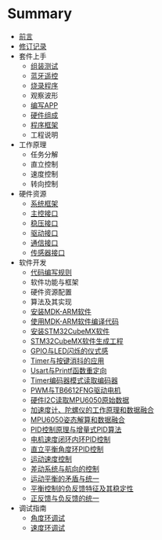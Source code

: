# Summary

* [前言](README.md)
* [修订记录](A13.md)
* 套件上手
    * [组装测试](A09.md)
    * [蓝牙遥控](A15.md)
    * [烧录程序](A06.md)
    * 观察波形
    * [编写APP](A18-bluetooth-app-diy.md)
    * [硬件组成](B04.md)
    * [程序框架](A19.md)
    * 工程说明
* 工作原理
    * 任务分解
    * 直立控制
    * 速度控制
    * 转向控制
* 硬件资源
    * [系统框架](B22.md)
    * [主控接口](B06.md)
    * [稳压接口](B09.md)
    * [驱动接口](B12.md)
    * [通信接口](A20.md)
    * [传感器接口](B23.md)
* 软件开发
    * [代码编写规则](F03.md)
    * 软件功能与框架
    * 硬件资源配置
    * 算法及其实现
    * [安装MDK-ARM软件](A07.md)
    * [使用MDK-ARM软件编译代码](A02.md)
    * [安装STM32CubeMX软件](A08.md)
    * [STM32CubeMX软件生成工程](A21.md)
    * [GPIO与LED闪烁的仪式感](A11.md)
    * [Timer与按键消抖的应用](A22.md)
    * [Usart与Printf函数重定向](A23.md)
    * [Timer编码器模式读取编码器](A24.md)
    * [PWM与TB6612FNG驱动电机](A25.md)
    * [硬件I2C读取MPU6050原始数据](A26.md)
    * [加速度计、陀螺仪的工作原理和数据融合](B07.md)
    * [MPU6050姿态解算和数据融合](A27.md)
    * [PID控制原理与增量式PID算法](E08.md)
    * [电机速度闭环内环PID控制](A28.md)
    * [直立平衡角度环PID控制](E02.md)
    * [运动速度控制](E03.md)
    * [差动系统与航向的控制](E04.md)
    * [运动平衡的矛盾与统一](E05.md)
    * [平衡控制的负反馈特征及其稳定性](E06.md)
    * [正反馈与负反馈的统一](E07.md)
* 调试指南
    * [角度环调试](B17.md)
    * [速度环调试](B18.md)

